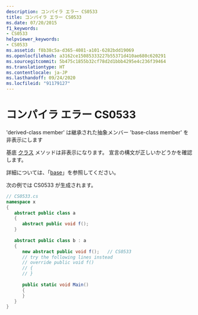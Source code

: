 ```yaml
---
description: コンパイラ エラー CS0533
title: コンパイラ エラー CS0533
ms.date: 07/20/2015
f1_keywords:
- CS0533
helpviewer_keywords:
- CS0533
ms.assetid: f8b38c5a-d365-4081-a101-6282bdd19069
ms.openlocfilehash: a3162ce15085333227b55371d410ae680c620291
ms.sourcegitcommit: 5b475c1855b32cf78d2d1bbb4295e4c236f39464
ms.translationtype: HT
ms.contentlocale: ja-JP
ms.lasthandoff: 09/24/2020
ms.locfileid: "91179127"
---
```

# <a name="compiler-error-cs0533"></a>コンパイラ エラー CS0533

'derived-class member' は継承された抽象メンバー 'base-class member' を非表示にします  
  
 基底 [クラス](../language-reference/keywords/class.md) メソッドは非表示になります。 宣言の構文が正しいかどうかを確認します。  
  
 詳細については、「[base](../language-reference/keywords/base.md)」を参照してください。  
  
 次の例では CS0533 が生成されます。  
  
```csharp  
// CS0533.cs  
namespace x  
{  
   abstract public class a  
   {  
      abstract public void f();  
   }  
  
   abstract public class b : a  
   {  
      new abstract public void f();   // CS0533  
      // try the following lines instead  
      // override public void f()  
      // {  
      // }  
  
      public static void Main()  
      {  
      }  
   }  
}  
```
